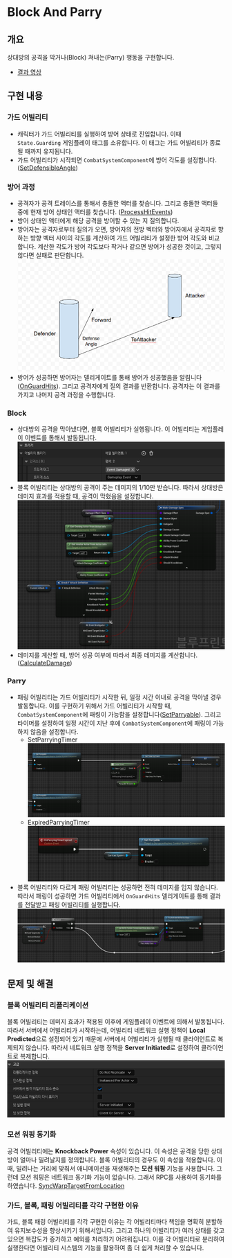 # Block And Parry

## 개요
상대방의 공격을 막거나(Block) 쳐내는(Parry) 행동을 구현합니다.
- [결과 영상](https://drive.google.com/file/d/1d6lxRtUkdmIVporOcjgEp6_RYPO8wVxg/view?usp=sharing)

## 구현 내용
### 가드 어빌리티
- 캐릭터가 가드 어빌리티를 실행하여 방어 상태로 진입합니다. 이때 `State.Guarding` 게임플레이 태그를 소유합니다. 이 태그는 가드 어빌리티가 종료될 때까지 유지됩니다.
- 가드 어빌리티가 시작되면 `CombatSystemComponent`에 방어 각도를 설정합니다. ([SetDefensibleAngle](../../DungeonRealms/CombatSystem/DungeonRealmsCombatSystemComponent.cpp#L213-L216))

### 방어 과정
- 공격자가 공격 트레이스를 통해서 충돌한 액터를 찾습니다. 그리고 충돌한 액터들 중에 현재 방어 상태인 액터를 찾습니다. ([ProcessHitEvents](../../DungeonRealms/CombatSystem/DungeonRealmsCombatSystemComponent.cpp#L96-L129))
- 방어 상태인 액터에게 해당 공격을 방어할 수 있는 지 질의합니다.
- 방어자는 공격자로부터 질의가 오면, 방어자의 전방 벡터와 방어자에서 공격자로 향하는 방향 벡터 사이의 각도를 계산하여 가드 어빌리티가 설정한 방어 각도와 비교합니다. 계산한 각도가 방어 각도보다 작거나 같으면 방어가 성공한 것이고, 그렇지 않다면 실패로 판단합니다.
![Guard Process](GuardProcess.png)
- 방어가 성공하면 방어자는 델리게이트를 통해 방어가 성공했음을 알림니다([OnGuardHits](../../DungeonRealms/CombatSystem/DungeonRealmsCombatSystemComponent.cpp#L255)). 그리고 공격자에게 질의 결과를 반환합니다. 공격자는 이 결과를 가지고 나머지 공격 과정을 수행합니다.

### Block
- 상대방의 공격을 막아냈다면, 블록 어빌리티가 실행됩니다. 이 어빌리티는 게임플레이 이벤트를 통해서 발동됩니다.
![BlockAbilityTrigger](BlockAbilityTrigger.png)
- 블록 어빌리티는 상대방의 공격이 주는 데미지의 1/10만 받습니다. 따라서 상대방은 데미지 효과를 적용할 때, 공격이 막혔음을 설정합니다.
![ApplyDamageEffect](ApplyDamageEffect.png)
- 데미지를 계산할 때, 방어 성공 여부에 따라서 최종 데미지를 계산합니다. ([CalculateDamage](../../DungeonRealms/AbilitySystem/Executions/DungeonRealmsDamageExecution.cpp#L92))

### Parry
- 패링 어빌리티는 가드 어빌리티가 시작한 뒤, 일정 시간 이내로 공격을 막아낼 경우 발동합니다. 이를 구현하기 위해서 가드 어빌리티가 시작할 때, `CombatSystemComponent`에 패링이 가능함을 설정합니다([SetParryable](../../DungeonRealms/CombatSystem/DungeonRealmsCombatSystemComponent.h#L117)). 그리고 타이머를 설정하여 일정 시간이 지난 후에 `CombatSystemComponent`에 패링이 가능하지 않음을 설정합니다.
    - SetParryingTimer
    ![SetParryingTimer](SetParryingTimer.png)
    - ExpiredParryingTimer
    ![ExpiredParryingTimer](ExpiredParryingTimer.png)
- 블록 어빌리티와 다르게 패링 어빌리티는 성공하면 전혀 데미지를 입지 않습니다. 따라서 패링이 성공하면 가드 어빌리티에서 `OnGuardHits` 델리게이트를 통해 결과를 전달받고 패링 어빌리티를 실행합니다.
![ActivateParrying](ActivateParrying.png)

## 문제 및 해결
### 블록 어빌리티 리플리케이션
블록 어빌리티는 데미지 효과가 적용된 이후에 게임플레이 이벤트에 의해서 발동됩니다. 따라서 서버에서 어빌리티가 시작하는데, 어빌리티 네트워크 실행 정책이 **Local Predicted**으로 설정되어 있기 때문에 서버에서 어빌리티가 실행될 때 클라이언트로 복제되지 않습니다. 따라서 네트워크 실행 정책을 **Server Initiated**로 설정하여 클라이언트로 복제합니다.
![BlockAbilityPolicy](BlockAbilityReplicationPolicy.png)

### 모션 워핑 동기화
공격 어빌리티에는 **Knockback Power** 속성이 있습니다. 이 속성은 공격을 당한 상대방이 얼마나 밀려날지를 정의합니다. 블록 어빌리티의 경우도 이 속성을 적용합니다. 이때, 밀려나는 거리에 맞춰서 애니메이션을 재생해주는 **모션 워핑** 기능을 사용합니다. 그런데 모션 워핑은 네트워크 동기화 기능이 없습니다. 그래서 RPC를 사용하여 동기화를 하였습니다. [SyncWarpTargetFromLocation](../../DungeonRealms/Characters/DungeonRealmsCharacter.cpp#L121-L133)

### 가드, 블록, 패링 어빌리티를 각각 구현한 이유
가드, 블록 패링 어빌리티를 각각 구현한 이유는 각 어빌리티마다 책임을 명확히 분할하여 유지보수성을 향상시키기 위해서입니다. 그리고 하나의 어빌리티가 여러 상태를 갖고 있으면 복잡도가 증가하고 예외를 처리하기 어려워집니다. 이를 각 어빌리티로 분리하여 실행한다면 어빌리티 시스템의 기능을 활용하여 좀 더 쉽게 처리할 수 있습니다.